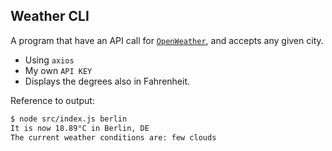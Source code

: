 ## Weather CLI 

A program that have an API call for [`OpenWeather`](https://openweathermap.org/guide), and accepts any given city. 

-   Using `axios`
-   My own `API KEY`
-   Displays the degrees also in Fahrenheit.

Reference to output:

```bash
$ node src/index.js berlin
It is now 18.89°C in Berlin, DE
The current weather conditions are: few clouds
```
